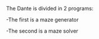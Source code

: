 The Dante is divided in 2 programs:

  -The first is a maze generator
  
  -The second is a maze solver
